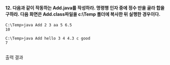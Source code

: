 #### 12. 다음과 같이 작동하는 Add.java를 작성하라. 명령행 인자 중에 정수 만을 골라 합을 구하라. 다음 화면은 Add.class파일을 c:\Temp 폴더에 복사한 뒤 실행한 경우이다.
```
C:\Temp>java Add 2 3 aa 5 6.5
10

C:\Temp>java Add hello 3 4 4.3 c good
7
```

```

```
출력 결과
```

```

